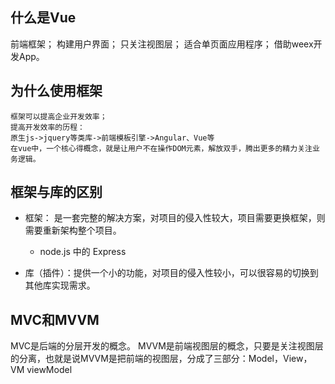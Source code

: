 ## 什么是Vue
前端框架；
构建用户界面；
只关注视图层；
适合单页面应用程序；
借助weex开发App。

## 为什么使用框架
	框架可以提高企业开发效率；
	提高开发效率的历程：
	原生js->jquery等类库->前端模板引擎->Angular、Vue等
	在vue中，一个核心得概念，就是让用户不在操作DOM元素，解放双手，腾出更多的精力关注业务逻辑。

## 框架与库的区别
- 框架： 是一套完整的解决方案，对项目的侵入性较大，项目需要更换框架，则需要重新架构整个项目。
	- node.js 中的 Express

- 库（插件）：提供一个小的功能，对项目的侵入性较小，可以很容易的切换到其他库实现需求。

## MVC和MVVM

MVC是后端的分层开发的概念。
MVVM是前端视图层的概念，只要是关注视图层的分离，也就是说MVVM是把前端的视图层，分成了三部分：Model，View，VM viewModel

